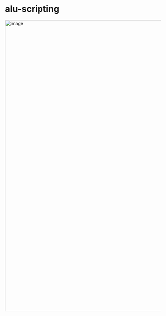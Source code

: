 # alu-scripting
<img width="941" alt="image" src="https://user-images.githubusercontent.com/101388884/191065656-732d0676-3b47-4dc4-935e-9049291942c5.png">
